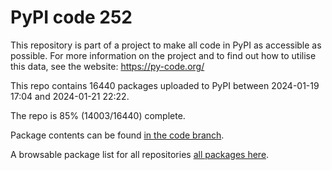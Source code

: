 # PyPI code 252

This repository is part of a project to make all code in PyPI as accessible as possible. For more information 
on the project and to find out how to utilise this data, see the website: https://py-code.org/

This repo contains 16440 packages uploaded to PyPI between 
2024-01-19 17:04 and 2024-01-21 22:22.

The repo is 85% (14003/16440) complete.

Package contents can be found [in the code branch](https://github.com/pypi-data/pypi-mirror-252/tree/code/packages).

A browsable package list for all repositories [all packages here](https://py-code.org/repositories/pypi-mirror-252).



